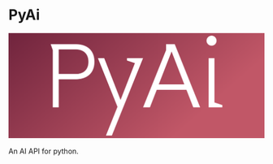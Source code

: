# PyAi

![alt text](https://github.com/Unerasable/PyAi/blob/main/images/cover.png)

An AI API for python.
